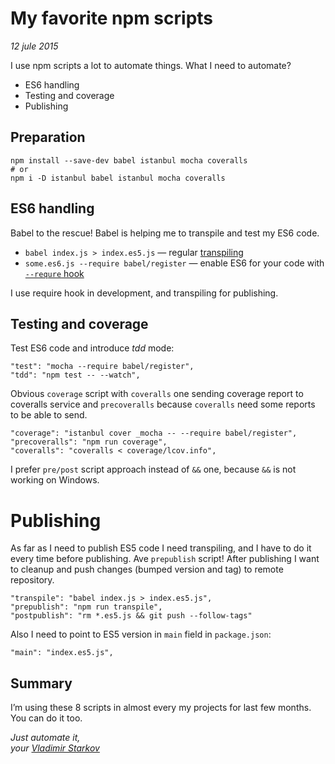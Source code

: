 # My favorite npm scripts

_12 jule 2015_

I use npm scripts a lot to automate things. What I need to automate?

* ES6 handling
* Testing and coverage
* Publishing

## Preparation

    npm install --save-dev babel istanbul mocha coveralls
    # or
    npm i -D istanbul babel istanbul mocha coveralls

## ES6 handling

Babel to the rescue! Babel is helping me to transpile and test my ES6 code.

* `babel index.js > index.es5.js` — regular [transpiling][cli]
* `some.es6.js --require babel/register` — enable ES6 for your code with [`--requre` hook][require]

I use require hook in development, and transpiling for publishing.

[cli]: https://babeljs.io/docs/usage/cli/
[require]: https://babeljs.io/docs/usage/require/

## Testing and coverage

Test ES6 code and introduce _tdd_ mode:

    "test": "mocha --require babel/register",
    "tdd": "npm test -- --watch",

Obvious `coverage` script with `coveralls` one sending coverage report to coveralls service and `precoveralls` because `coveralls` need some reports to be able to send.

    "coverage": "istanbul cover _mocha -- --require babel/register",
    "precoveralls": "npm run coverage",
    "coveralls": "coveralls < coverage/lcov.info",

I prefer `pre/post` script approach instead of `&&` one, because `&&` is not working on Windows.

# Publishing

As far as I need to publish ES5 code I need transpiling, and I have to do it every time before publishing. Ave `prepublish` script! After publishing I want to cleanup and push changes (bumped version and tag) to remote repository.

    "transpile": "babel index.js > index.es5.js",
    "prepublish": "npm run transpile",
    "postpublish": "rm *.es5.js && git push --follow-tags"

Also I need to point to ES5 version in `main` field in `package.json`:

    "main": "index.es5.js",

## Summary

I’m using these 8 scripts in almost every my projects for last few months. You can do it too.

_Just automate it,  
your [Vladimir Starkov](https://iamstarkov.com/)_

